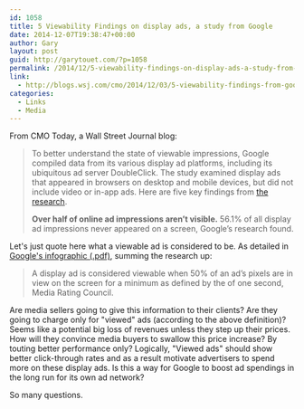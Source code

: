 ```yaml
---
id: 1058
title: 5 Viewability Findings on display ads, a study from Google
date: 2014-12-07T19:38:47+00:00
author: Gary
layout: post
guid: http://garytouet.com/?p=1058
permalink: /2014/12/5-viewability-findings-on-display-ads-a-study-from-google/
link:
  - http://blogs.wsj.com/cmo/2014/12/03/5-viewability-findings-from-google/
categories:
  - Links
  - Media
---
```


From CMO Today, a Wall Street Journal blog:
<blockquote>To better understand the state of viewable impressions, Google compiled data from its various display ad platforms, including its ubiquitous ad server DoubleClick. The study examined display ads that appeared in browsers on desktop and mobile devices, but did not include video or in-app ads. Here are five key findings from <a href="https://www.thinkwithgoogle.com/infographics/5-factors-of-viewability.html" title="5 Factors of Viewability - Infographic">the research</a>.

<strong>Over half of online ad impressions aren’t visible.</strong>
56.1% of all display ad impressions never appeared on a screen, Google’s research found.</blockquote>

Let's just quote here what a viewable ad is considered to be. As detailed in <a href="http://think.storage.googleapis.com/docs/5-factors-of-viewability_infographics.pdf" title="5 Factors of Viewability - Infographic (.pdf)">Google's infographic (.pdf)</a>, summing the research up:
<blockquote>A display ad is considered viewable when 50% of an ad’s pixels are in view on the screen for a minimum as defined by the of one second, Media Rating Council.</blockquote>

Are media sellers going to give this information to their clients? Are they going to charge only for "viewed" ads (according to the above definition)? Seems like a potential big loss of revenues unless they step up their prices. How will they convince media buyers to swallow this price increase? By touting better performance only? Logically, "Viewed ads" should show better click-through rates and as a result motivate advertisers to spend more on these display ads. Is this a way for Google to boost ad spendings in the long run for its own ad network?

So many questions.
